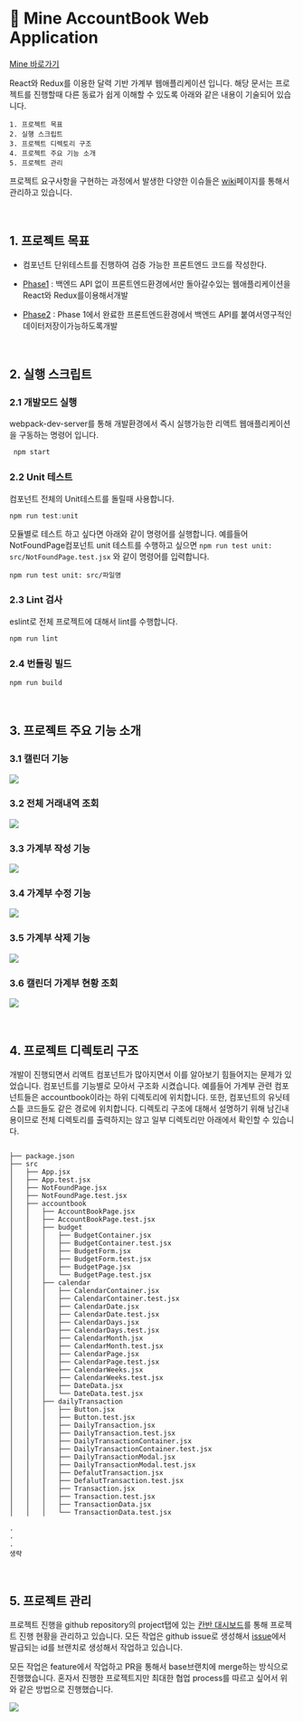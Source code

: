 # 🐜 Mine AccountBook Web Application 
[Mine 바로가기](https://mine-accountbook.herokuapp.com/)

React와 Redux를 이용한 달력 기반 가계부 웹애플리케이션 입니다.
해당 문서는 프로젝트를 진행할때 다른 동료가 쉽게 이해할 수 있도록 아래와 같은 내용이 기술되어 있습니다.

```
1. 프로젝트 목표
2. 실행 스크립트
3. 프로젝트 디렉토리 구조 
4. 프로젝트 주요 기능 소개
5. 프로젝트 관리
```

프로젝트 요구사항을 구현하는 과정에서 발생한 다양한 이슈들은 [wiki](https://github.com/CodeSoom/project-react-4-seong-dodo/wiki )페이지를 통해서 관리하고 있습니다.

</br>


## 1. 프로젝트 목표

- 컴포넌트 단위테스트를 진행하여 검증 가능한 프론트엔드 코드를 작성한다. 
-  [Phase1](https://github.com/CodeSoom/project-react-4-seong-dodo/tree/week10) : 백엔드 API 없이 프론트엔드환경에서만 돌아갈수있는 웹애플리케이션을 React와 Redux를이용해서개발 

-  [Phase2](https://github.com/CodeSoom/project-react-4-seong-dodo/tree/week11) : Phase 1에서 완료한 프론트엔드환경에서 백엔드 API를 붙여서영구적인데이터저장이가능하도록개발 

</br>


## 2. 실행 스크립트


### 2.1 개발모드 실행

webpack-dev-server를 통해 개발환경에서 즉시 실행가능한 리액트 웹애플리케이션을 구동하는 명령어 입니다.

``` javascript
 npm start
```

### 2.2 Unit 테스트

컴포넌트 전체의 Unit테스트를 돌릴때 사용합니다. 

``` javascript
npm run test:unit
```

모듈별로 테스트 하고 싶다면 아래와 같이 명령어를 실행합니다.
예를들어 NotFoundPage컴포넌트 unit 테스트를 수행하고 싶으면 `npm run test unit: src/NotFoundPage.test.jsx` 와 같이 명령어를 입력합니다.
```
npm run test unit: src/파일명
```

### 2.3 Lint 검사

eslint로 전체 프로젝트에 대해서 lint를 수행합니다.

``` javascript
npm run lint
```

### 2.4 번들링 빌드

``` javascript
npm run build
```

</br>

## 3. 프로젝트 주요 기능 소개


### 3.1 캘린더 기능

![](https://images.velog.io/images/seong-dodo/post/2621cf75-5fd2-4f4e-9a17-be68bb44e892/%E1%84%92%E1%85%AA%E1%84%86%E1%85%A7%E1%86%AB-%E1%84%80%E1%85%B5%E1%84%85%E1%85%A9%E1%86%A8-2021-09-09-%E1%84%8B%E1%85%A9%E1%84%92%E1%85%AE-10.50.14.gif)

### 3.2 전체 거래내역 조회

![](https://images.velog.io/images/seong-dodo/post/2246c395-9ca0-4fa0-bb28-21fd709741bb/%E1%84%92%E1%85%AA%E1%84%86%E1%85%A7%E1%86%AB-%E1%84%80%E1%85%B5%E1%84%85%E1%85%A9%E1%86%A8-2021-10-19-%E1%84%8B%E1%85%A9%E1%84%92%E1%85%AE-12.09.54.gif)

### 3.3 가계부 작성 기능

![](https://images.velog.io/images/seong-dodo/post/81f10767-c114-46da-9cd7-ed61deed86cb/%E1%84%92%E1%85%AA%E1%84%86%E1%85%A7%E1%86%AB-%E1%84%80%E1%85%B5%E1%84%85%E1%85%A9%E1%86%A8-2021-09-09-%E1%84%8B%E1%85%A9%E1%84%92%E1%85%AE-11.15.58.gif)

### 3.4 가계부 수정 기능

![](https://images.velog.io/images/seong-dodo/post/1caf6226-15d5-4a11-aef8-d4562e1172b8/%E1%84%92%E1%85%AA%E1%84%86%E1%85%A7%E1%86%AB-%E1%84%80%E1%85%B5%E1%84%85%E1%85%A9%E1%86%A8-2021-09-09-%E1%84%8B%E1%85%A9%E1%84%92%E1%85%AE-11.27.27.gif)

### 3.5 가계부 삭제 기능

![](https://images.velog.io/images/seong-dodo/post/04d03939-3635-4481-be97-5f9cedb47f3f/%E1%84%92%E1%85%AA%E1%84%86%E1%85%A7%E1%86%AB-%E1%84%80%E1%85%B5%E1%84%85%E1%85%A9%E1%86%A8-2021-09-09-%E1%84%8B%E1%85%A9%E1%84%92%E1%85%AE-11.36.51.gif)

### 3.6 캘린더 가계부 현황 조회

![](https://images.velog.io/images/seong-dodo/post/4e7b69b5-eab7-43c1-a45c-a24464527105/%E1%84%92%E1%85%AA%E1%84%86%E1%85%A7%E1%86%AB-%E1%84%80%E1%85%B5%E1%84%85%E1%85%A9%E1%86%A8-2021-09-09-%E1%84%8B%E1%85%A9%E1%84%92%E1%85%AE-11.39.03.gif)



</br>

## 4. 프로젝트 디렉토리 구조


개발이 진행되면서 리액트 컴포넌트가 많아지면서 이를 알아보기 힘들어지는 문제가 있었습니다. 컴포넌트를 기능별로 모아서 구조화 시켰습니다. 예를들어 가계부 관련 컴포넌트들은 accountbook이라는 하위 디렉토리에 위치합니다. 또한, 컴포넌트의 유닛테스틑 코드들도 같은 경로에 위치합니다. 디렉토리 구조에 대해서 설명하기 위해 남긴내용이므로 전체 디렉토리를 출력하지는 않고 일부 디렉토리만 아래에서 확인할 수 있습니다.

```

├── package.json
├── src
│   ├── App.jsx
│   ├── App.test.jsx
│   ├── NotFoundPage.jsx
│   ├── NotFoundPage.test.jsx
│   ├── accountbook
│   │   ├── AccountBookPage.jsx
│   │   ├── AccountBookPage.test.jsx
│   │   ├── budget
│   │   │   ├── BudgetContainer.jsx
│   │   │   ├── BudgetContainer.test.jsx
│   │   │   ├── BudgetForm.jsx
│   │   │   ├── BudgetForm.test.jsx
│   │   │   ├── BudgetPage.jsx
│   │   │   └── BudgetPage.test.jsx
│   │   ├── calendar
│   │   │   ├── CalendarContainer.jsx
│   │   │   ├── CalendarContainer.test.jsx
│   │   │   ├── CalendarDate.jsx
│   │   │   ├── CalendarDate.test.jsx
│   │   │   ├── CalendarDays.jsx
│   │   │   ├── CalendarDays.test.jsx
│   │   │   ├── CalendarMonth.jsx
│   │   │   ├── CalendarMonth.test.jsx
│   │   │   ├── CalendarPage.jsx
│   │   │   ├── CalendarPage.test.jsx
│   │   │   ├── CalendarWeeks.jsx
│   │   │   ├── CalendarWeeks.test.jsx
│   │   │   ├── DateData.jsx
│   │   │   └── DateData.test.jsx
│   │   ├── dailyTransaction
│   │   │   ├── Button.jsx
│   │   │   ├── Button.test.jsx
│   │   │   ├── DailyTransaction.jsx
│   │   │   ├── DailyTransaction.test.jsx
│   │   │   ├── DailyTransactionContainer.jsx
│   │   │   ├── DailyTransactionContainer.test.jsx
│   │   │   ├── DailyTransactionModal.jsx
│   │   │   ├── DailyTransactionModal.test.jsx
│   │   │   ├── DefalutTransaction.jsx
│   │   │   ├── DefalutTransaction.test.jsx
│   │   │   ├── Transaction.jsx
│   │   │   ├── Transaction.test.jsx
│   │   │   ├── TransactionData.jsx
│   │   │   └── TransactionData.test.jsx

.
.
.
생략

```


</br>


## 5. 프로젝트 관리 


프로젝트 진행을 github repository의 project탭에 있는  [ 칸반 대시보드](https://github.com/CodeSoom/project-react-4-seong-dodo/projects/1
)를 통해 프로젝트 진행 현황을 관리하고 있습니다. 모든 작업은 github issue로 생성해서 [issue](https://github.com/CodeSoom/project-react-4-seong-dodo/issues?q=is%3Aissue+is%3Aclosed)에서 발급되는 id를 브랜치로 생성해서 작업하고 있습니다.

모든 작업은 feature에서 작업하고 PR을 통해서 base브랜치에 merge하는 방식으로 진행했습니다. 혼자서 진행한 프로젝트지만 최대한 협업 process를 따르고 싶어서 위와 같은 방법으로 진행했습니다.


![](https://images.velog.io/images/seong-dodo/post/6e36da96-abb5-45f1-9d35-4f275074c3ed/image.png)



